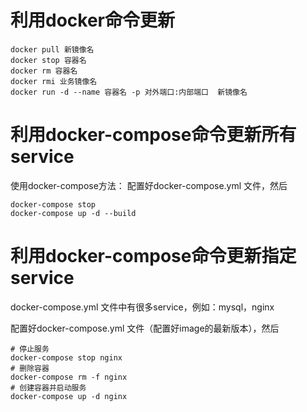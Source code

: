 # 利用docker命令更新

```shell
docker pull 新镜像名
docker stop 容器名
docker rm 容器名
docker rmi 业务镜像名
docker run -d --name 容器名 -p 对外端口:内部端口  新镜像名
```



# 利用docker-compose命令更新所有service

使用docker-compose方法：
配置好docker-compose.yml 文件，然后

```shell
docker-compose stop
docker-compose up -d --build
```

# 利用docker-compose命令更新指定service

docker-compose.yml 文件中有很多service，例如：mysql，nginx

配置好docker-compose.yml 文件（配置好image的最新版本），然后

```shell
# 停止服务
docker-compose stop nginx
# 删除容器
docker-compose rm -f nginx 
# 创建容器并启动服务
docker-compose up -d nginx 
```

